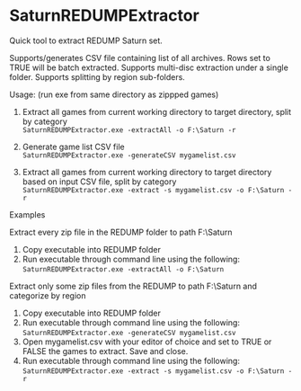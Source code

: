 # SaturnREDUMPExtractor
Quick tool to extract REDUMP Saturn set.

Supports/generates CSV file containing list of all archives. Rows set to TRUE will be batch extracted.
Supports multi-disc extraction under a single folder.
Supports splitting by region sub-folders.


Usage:
(run exe from same directory as zippped games)

1. Extract all games from current working directory to target directory, split by category<br />
```SaturnREDUMPExtractor.exe -extractAll -o F:\Saturn -r```

2. Generate game list CSV file<br />
```SaturnREDUMPExtractor.exe -generateCSV mygamelist.csv```

3. Extract all games from current working directory to target directory based on input CSV file, split by category<br />
```SaturnREDUMPExtractor.exe -extract -s mygamelist.csv -o F:\Saturn -r```


Examples

Extract every zip file in the REDUMP folder to path F:\Saturn
1. Copy executable into REDUMP folder
2. Run executable through command line using the following:
```SaturnREDUMPExtractor.exe -extractAll -o F:\Saturn```

Extract only some zip files from the REDUMP to path F:\Saturn and categorize by region
1. Copy executable into REDUMP folder
2. Run executable through command line using the following:
```SaturnREDUMPExtractor.exe -generateCSV mygamelist.csv```
3. Open mygamelist.csv with your editor of choice and set to TRUE or FALSE the games to extract. Save and close.
4. Run executable through command line using the following:
```SaturnREDUMPExtractor.exe -extract -s mygamelist.csv -o F:\Saturn -r```


